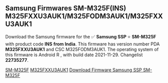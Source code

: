 <h2>Samsung Firmwares SM-M325F(INS) M325FXXU3AUK1/M325FODM3AUK1/M325FXXU3AUK1</h2>
Download the Samsung firmware for the ✅ <strong>Samsung SSP </strong> ⭐ <strong>SM-M325F</strong> with product code <strong>INS</strong> <strong> from India</strong>. This firmware has version number PDA <strong>M325FXXU3AUK1</strong> and CSC M325FODM3AUK1. The operating system of this firmware is Android R , with build date 2021-11-29. Changelist <strong>22735277</strong>.


[SM-M325F](https://samfirm.shop/samsung/model/SM-M325F)
[M325FXXU3AUK1](https://samfirm.shop/samsung/pda/M325FXXU3AUK1)
[Download Firmware Samsung SSP SM-M325F](https://samfirm.shop/samsung/firmware/478549)
